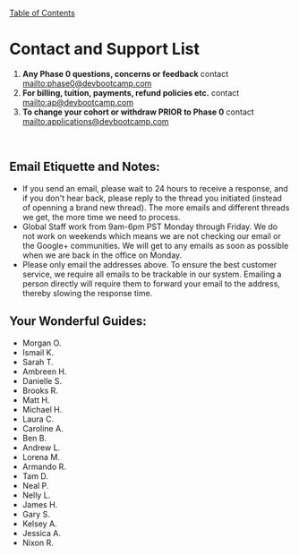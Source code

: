 [Table of Contents](README.md)

# Contact and Support List
1. **Any Phase 0 questions, concerns or feedback** contact <mailto:phase0@devbootcamp.com><br>
2. **For billing, tuition, payments, refund policies etc.** contact <mailto:ap@devbootcamp.com>
3. **To change your cohort or withdraw PRIOR to Phase 0** contact <mailto:applications@devbootcamp.com>
<br>

## Email Etiquette and Notes: 
- If you send an email, please wait to 24 hours to receive a response, and if you don't hear back, please reply to the thread you initiated (instead of openning a brand new thread). The more emails and different threads we get, the more time we need to process.
- Global Staff work from 9am-6pm PST Monday through Friday. We do not work on weekends which means we are not checking our email or the Google+ communities. We will get to any emails as soon as possible when we are back in the office on Monday.
- Please only email the addresses above. To ensure the best customer service, we require all emails to be trackable in our system. Emailing a person directly will require them to forward your email to the address, thereby slowing the response time.

## Your Wonderful Guides:

- Morgan O.
- Ismail K.
- Sarah T.
- Ambreen H.
- Danielle S.
- Brooks R.
- Matt H.
- Michael H.
- Laura C.
- Caroline A.
- Ben B.
- Andrew L.
- Lorena M.
- Armando R.
- Tam D.
- Neal P.
- Nelly L.
- James H.
- Gary S.
- Kelsey A.
- Jessica A.
- Nixon R.

